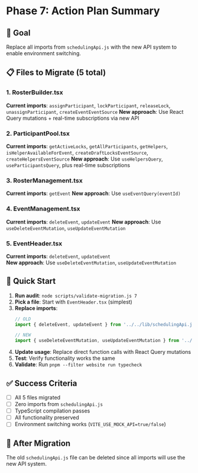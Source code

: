 # Phase 7: Action Plan Summary

## 🎯 Goal
Replace all imports from `schedulingApi.js` with the new API system to enable environment switching.

## 📋 Files to Migrate (5 total)

### 1. RosterBuilder.tsx
**Current imports**: `assignParticipant`, `lockParticipant`, `releaseLock`, `unassignParticipant`, `createEventEventSource`
**New approach**: Use React Query mutations + real-time subscriptions via new API

### 2. ParticipantPool.tsx  
**Current imports**: `getActiveLocks`, `getAllParticipants`, `getHelpers`, `isHelperAvailableForEvent`, `createDraftLocksEventSource`, `createHelpersEventSource`
**New approach**: Use `useHelpersQuery`, `useParticipantsQuery`, plus real-time subscriptions

### 3. RosterManagement.tsx
**Current imports**: `getEvent`
**New approach**: Use `useEventQuery(eventId)`

### 4. EventManagement.tsx
**Current imports**: `deleteEvent`, `updateEvent`
**New approach**: Use `useDeleteEventMutation`, `useUpdateEventMutation`

### 5. EventHeader.tsx
**Current imports**: `deleteEvent`, `updateEvent`  
**New approach**: Use `useDeleteEventMutation`, `useUpdateEventMutation`

## 🚀 Quick Start

1. **Run audit**: `node scripts/validate-migration.js 7`
2. **Pick a file**: Start with `EventHeader.tsx` (simplest)
3. **Replace imports**: 
   ```typescript
   // OLD
   import { deleteEvent, updateEvent } from '../../lib/schedulingApi.js';
   
   // NEW
   import { useDeleteEventMutation, useUpdateEventMutation } from '../../hooks/queries/useEventsQuery.js';
   ```
4. **Update usage**: Replace direct function calls with React Query mutations
5. **Test**: Verify functionality works the same
6. **Validate**: Run `pnpm --filter website run typecheck`

## ✅ Success Criteria
- [ ] All 5 files migrated
- [ ] Zero imports from `schedulingApi.js`
- [ ] TypeScript compilation passes
- [ ] All functionality preserved
- [ ] Environment switching works (`VITE_USE_MOCK_API=true/false`)

## 🔄 After Migration
The old `schedulingApi.js` file can be deleted since all imports will use the new API system.